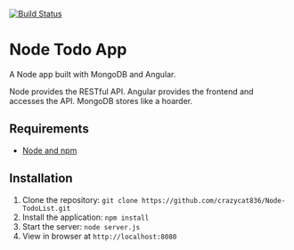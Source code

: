 [![Build Status](https://travis-ci.org/crazycat836/Node-TodoList.svg?branch=master)](https://travis-ci.org/crazycat836/Node-TodoList)
# Node Todo App

A Node app built with MongoDB and Angular.

Node provides the RESTful API. Angular provides the frontend and accesses the API. MongoDB stores like a hoarder.

## Requirements

- [Node and npm](http://nodejs.org)

## Installation

1. Clone the repository: `git clone https://github.com/crazycat836/Node-TodoList.git`
2. Install the application: `npm install`
3. Start the server: `node server.js`
4. View in browser at `http://localhost:8080`
